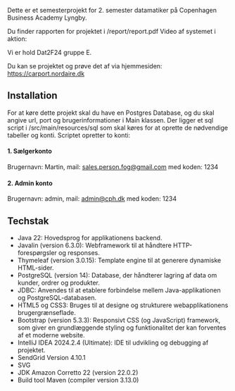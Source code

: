 Dette er et semesterprojekt for 2. semester datamatiker på Copenhagen Business Academy Lyngby.

Du finder rapporten for projektet i /report/report.pdf
Video af systemet i aktion: 

Vi er hold Dat2F24 gruppe E.

Du kan se projektet og prøve det af via hjemmesiden: https://carport.nordaire.dk

## Installation
For at køre dette projekt skal du have en Postgres Database, og du skal angive url, port og brugerinformationer i Main klassen.
Der ligger et sql script i /src/main/resources/sql som skal køres for at oprette de nødvendige tabeller og konti. 
Scriptet opretter to konti:

####  1. Sælgerkonto
Brugernavn: Martin, mail: sales.person.fog@gmail.com med koden: 1234
####  2. Admin konto
Brugernavn: admin, mail: admin@cph.dk med koden: 1234

## Techstak
* Java 22: Hovedsprog for applikationens backend.
* Javalin (version 6.3.0): Webframework til at håndtere HTTP-forespørgsler og responses.
* Thymeleaf (version 3.0.15): Template engine til at generere dynamiske HTML-sider.
* PostgreSQL (version 14): Database, der håndterer lagring af data om kunder, ordrer og produkter.
* JDBC: Anvendes til at etablere forbindelse mellem Java-applikationen og PostgreSQL-databasen.
* HTML5 og CSS3: Bruges til at designe og strukturere webapplikationens brugergrænseflade.
* Bootstrap (version 5.3.3): Responsivt CSS (og JavaScript) framework, som giver en grundlæggende styling og funktionalitet der kan forventes af et moderne website.
* IntelliJ IDEA 2024.2.4 (Ultimate): IDE til udvikling og debugging af projektet.
* SendGrid Version 4.10.1
* SVG 
* JDK Amazon Corretto 22 (version 22.0.2)
* Build tool Maven (compiler version 3.13.0)


